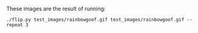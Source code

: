 These images are the result of running:
```
./flip.py test_images/rainbowgoof.gif test_images/rainbowgoof.gif --repeat 3
```